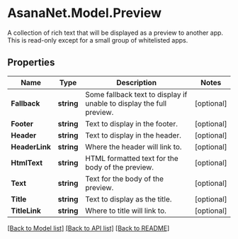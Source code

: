 # AsanaNet.Model.Preview
A collection of rich text that will be displayed as a preview to another app.  This is read-only except for a small group of whitelisted apps.

## Properties

Name | Type | Description | Notes
------------ | ------------- | ------------- | -------------
**Fallback** | **string** | Some fallback text to display if unable to display the full preview. | [optional] 
**Footer** | **string** | Text to display in the footer. | [optional] 
**Header** | **string** | Text to display in the header. | [optional] 
**HeaderLink** | **string** | Where the header will link to. | [optional] 
**HtmlText** | **string** | HTML formatted text for the body of the preview. | [optional] 
**Text** | **string** | Text for the body of the preview. | [optional] 
**Title** | **string** | Text to display as the title. | [optional] 
**TitleLink** | **string** | Where to title will link to. | [optional] 

[[Back to Model list]](../README.md#documentation-for-models) [[Back to API list]](../README.md#documentation-for-api-endpoints) [[Back to README]](../README.md)

